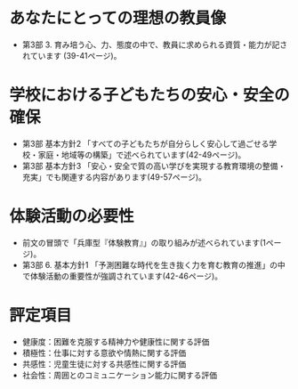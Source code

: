 # あなたにとっての理想の教員像
- 第3部 3. 育み培う心、力、態度の中で、教員に求められる資質・能力が記されています (39-41ページ)。

# 学校における子どもたちの安心・安全の確保
- 第3部 基本方針2 「すべての子どもたちが自分らしく安心して過ごせる学校・家庭・地域等の構築」で述べられています(42-49ページ)。
- 第3部 基本方針3 「安心・安全で質の高い学びを実現する教育環境の整備・充実」でも関連する内容があります(49-57ページ)。

# 体験活動の必要性
- 前文の冒頭で「兵庫型『体験教育』」の取り組みが述べられています(1ページ)。
- 第3部 6. 基本方針1 「予測困難な時代を生き抜く力を育む教育の推進」の中で体験活動の重要性が強調されています(42-46ページ)。

# 評定項目
- 健康度：困難を克服する精神力や健康性に関する評価
- 積極性：仕事に対する意欲や情熱に関する評価
- 共感性：児童生徒に対する共感性に関する評価
- 社会性：周囲とのコミュニケーション能力に関する評価
